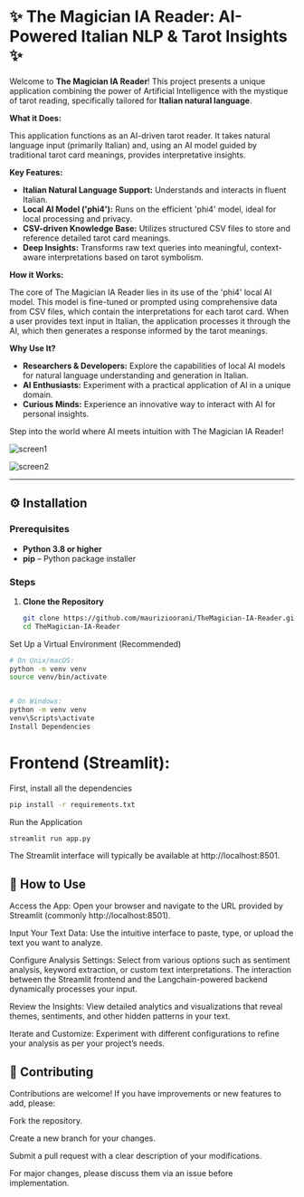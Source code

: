 # ✨ The Magician IA Reader: AI-Powered Italian NLP & Tarot Insights ✨

Welcome to **The Magician IA Reader**! This project presents a unique application combining the power of Artificial Intelligence with the mystique of tarot reading, specifically tailored for **Italian natural language**.

**What it Does:**

This application functions as an AI-driven tarot reader. It takes natural language input (primarily Italian) and, using an AI model guided by traditional tarot card meanings, provides interpretative insights.


**Key Features:**

* **Italian Natural Language Support:** Understands and interacts in fluent Italian.
* **Local AI Model ('phi4'):** Runs on the efficient 'phi4' model, ideal for local processing and privacy.
* **CSV-driven Knowledge Base:** Utilizes structured CSV files to store and reference detailed tarot card meanings.
* **Deep Insights:** Transforms raw text queries into meaningful, context-aware interpretations based on tarot symbolism.

**How it Works:**

The core of The Magician IA Reader lies in its use of the 'phi4' local AI model. This model is fine-tuned or prompted using comprehensive data from CSV files, which contain the interpretations for each tarot card. When a user provides text input in Italian, the application processes it through the AI, which then generates a response informed by the tarot meanings.

**Why Use It?**

* **Researchers & Developers:** Explore the capabilities of local AI models for natural language understanding and generation in Italian.
* **AI Enthusiasts:** Experiment with a practical application of AI in a unique domain.
* **Curious Minds:** Experience an innovative way to interact with AI for personal insights.

Step into the world where AI meets intuition with The Magician IA Reader!

![screen1](https://github.com/user-attachments/assets/d7a95c15-e277-4d4c-a763-5de9aaed80e1)

![screen2](https://github.com/user-attachments/assets/facc7632-ae96-46db-996b-083195a7d246)

---

## ⚙️ Installation

### Prerequisites

- **Python 3.8 or higher**
- **pip** – Python package installer

### Steps

1. **Clone the Repository**

   ```bash
   git clone https://github.com/maurizioorani/TheMagician-IA-Reader.git
   cd TheMagician-IA-Reader
   ```

Set Up a Virtual Environment (Recommended)

```bash
# On Unix/macOS:
python -m venv venv
source venv/bin/activate


# On Windows:
python -m venv venv
venv\Scripts\activate
Install Dependencies
```

# Frontend (Streamlit):
First, install all the dependencies
```bash
pip install -r requirements.txt
```

Run the Application

```bash
streamlit run app.py
```
The Streamlit interface will typically be available at http://localhost:8501.

## 📖 How to Use
Access the App: Open your browser and navigate to the URL provided by Streamlit (commonly http://localhost:8501).

Input Your Text Data: Use the intuitive interface to paste, type, or upload the text you want to analyze.

Configure Analysis Settings: Select from various options such as sentiment analysis, keyword extraction, or custom text interpretations. The interaction between the Streamlit frontend and the Langchain-powered backend dynamically processes your input.

Review the Insights: View detailed analytics and visualizations that reveal themes, sentiments, and other hidden patterns in your text.

Iterate and Customize: Experiment with different configurations to refine your analysis as per your project’s needs.

## 🤝 Contributing
Contributions are welcome! If you have improvements or new features to add, please:

Fork the repository.

Create a new branch for your changes.

Submit a pull request with a clear description of your modifications.

For major changes, please discuss them via an issue before implementation.
